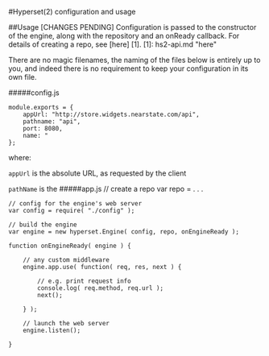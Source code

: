 #Hyperset(2) configuration and usage

##Usage [CHANGES PENDING]
Configuration is passed to the constructor of the engine, along with the repository and an onReady callback. For details of creating a repo, see [here] [1].
[1]: hs2-api.md "here"

There are no magic filenames, the naming of the files below is entirely up to you, and indeed there is no requirement to keep your configuration in its own file.

#####config.js

	module.exports = {
		appUrl: "http://store.widgets.nearstate.com/api",
		pathname: "api",
		port: 8080,
		name: "
	};


where:

```appUrl``` is the absolute URL, as requested by the client

```pathName``` is the
#####app.js
	// create a repo
	var repo = . . .
	
	// config for the engine's web server
	var config = require( "./config" );
	
	// build the engine
	var engine = new hyperset.Engine( config, repo, onEngineReady );
	
	function onEngineReady( engine ) {
		
		// any custom middleware
		engine.app.use( function( req, res, next ) {
			
			// e.g. print request info
			console.log( req.method, req.url );
			next();
			
		} );
		
		// launch the web server
		engine.listen();

	}
	
